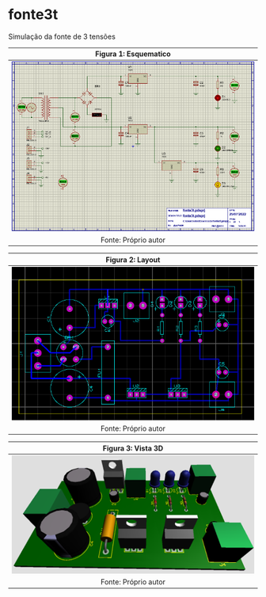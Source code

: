 # fonte3t


Simulação da fonte de 3 tensões

| Figura 1: Esquematico |
|:-------------------------------------------:|
| ![esquematico](https://github.com/VYNIexec/fonte3t/blob/main/Esquemático.PNG) |
| Fonte: Próprio autor |

| Figura 2: Layout |
|:-------------------------------------------:|
| ![esquematico](https://github.com/VYNIexec/fonte3t/blob/main/Layout.PNG) |
| Fonte: Próprio autor |

| Figura 3: Vista 3D |
|:-------------------------------------------:|
| ![esquematico](https://github.com/VYNIexec/fonte3t/blob/main/3D.PNG) |
| Fonte: Próprio autor |
